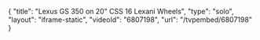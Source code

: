 {
    "title": "Lexus GS 350 on 20\" CSS 16 Lexani Wheels",
    "type": "solo",
    "layout": "iframe-static",
    "videoId": "6807198",
    "url": "\/tvpembed\/6807198"
}